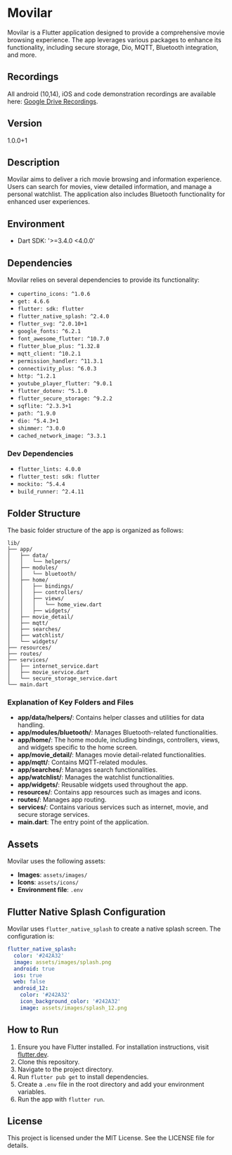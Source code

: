 

# Movilar

Movilar is a Flutter application designed to provide a comprehensive movie browsing experience. The app leverages various packages to enhance its functionality, including secure storage, Dio, MQTT, Bluetooth integration, and more.

## Recordings

All android (10,14), iOS and code demonstration recordings are available here: [Google Drive Recordings](https://drive.google.com/drive/folders/1oD8erBRLnQ-btdcEH9LNIxvbURteVDiE?usp=drive_link).

## Version

1.0.0+1

## Description

Movilar aims to deliver a rich movie browsing and information experience. Users can search for movies, view detailed information, and manage a personal watchlist. The application also includes Bluetooth functionality for enhanced user experiences.

## Environment

- Dart SDK: '>=3.4.0 <4.0.0'

## Dependencies

Movilar relies on several dependencies to provide its functionality:

- `cupertino_icons: ^1.0.6`
- `get: 4.6.6`
- `flutter: sdk: flutter`
- `flutter_native_splash: ^2.4.0`
- `flutter_svg: ^2.0.10+1`
- `google_fonts: ^6.2.1`
- `font_awesome_flutter: ^10.7.0`
- `flutter_blue_plus: ^1.32.8`
- `mqtt_client: ^10.2.1`
- `permission_handler: ^11.3.1`
- `connectivity_plus: ^6.0.3`
- `http: ^1.2.1`
- `youtube_player_flutter: ^9.0.1`
- `flutter_dotenv: ^5.1.0`
- `flutter_secure_storage: ^9.2.2`
- `sqflite: ^2.3.3+1`
- `path: ^1.9.0`
- `dio: ^5.4.3+1`
- `shimmer: ^3.0.0`
- `cached_network_image: ^3.3.1`

### Dev Dependencies

- `flutter_lints: 4.0.0`
- `flutter_test: sdk: flutter`
- `mockito: ^5.4.4`
- `build_runner: ^2.4.11`

## Folder Structure

The basic folder structure of the app is organized as follows:

```
lib/
├── app/
│   ├── data/
│   │   └── helpers/
│   ├── modules/
│   │   └── bluetooth/
│   ├── home/
│   │   ├── bindings/
│   │   ├── controllers/
│   │   ├── views/
│   │   │   └── home_view.dart
│   │   ├── widgets/
│   ├── movie_detail/
│   ├── mqtt/
│   ├── searches/
│   ├── watchlist/
│   └── widgets/
├── resources/
├── routes/
├── services/
│   ├── internet_service.dart
│   ├── movie_service.dart
│   └── secure_storage_service.dart
└── main.dart
```

### Explanation of Key Folders and Files

- **app/data/helpers/**: Contains helper classes and utilities for data handling.
- **app/modules/bluetooth/**: Manages Bluetooth-related functionalities.
- **app/home/**: The home module, including bindings, controllers, views, and widgets specific to the home screen.
- **app/movie_detail/**: Manages movie detail-related functionalities.
- **app/mqtt/**: Contains MQTT-related modules.
- **app/searches/**: Manages search functionalities.
- **app/watchlist/**: Manages the watchlist functionalities.
- **app/widgets/**: Reusable widgets used throughout the app.
- **resources/**: Contains app resources such as images and icons.
- **routes/**: Manages app routing.
- **services/**: Contains various services such as internet, movie, and secure storage services.
- **main.dart**: The entry point of the application.

## Assets

Movilar uses the following assets:

- **Images**: `assets/images/`
- **Icons**: `assets/icons/`
- **Environment file**: `.env`

## Flutter Native Splash Configuration

Movilar uses `flutter_native_splash` to create a native splash screen. The configuration is:

```yaml
flutter_native_splash:
  color: '#242A32'
  image: assets/images/splash.png
  android: true
  ios: true
  web: false
  android_12:
    color: '#242A32'
    icon_background_color: '#242A32'
    image: assets/images/splash_12.png
```

## How to Run

1. Ensure you have Flutter installed. For installation instructions, visit [flutter.dev](https://flutter.dev).
2. Clone this repository.
3. Navigate to the project directory.
4. Run `flutter pub get` to install dependencies.
5. Create a `.env` file in the root directory and add your environment variables.
6. Run the app with `flutter run`.

## License

This project is licensed under the MIT License. See the LICENSE file for details.

